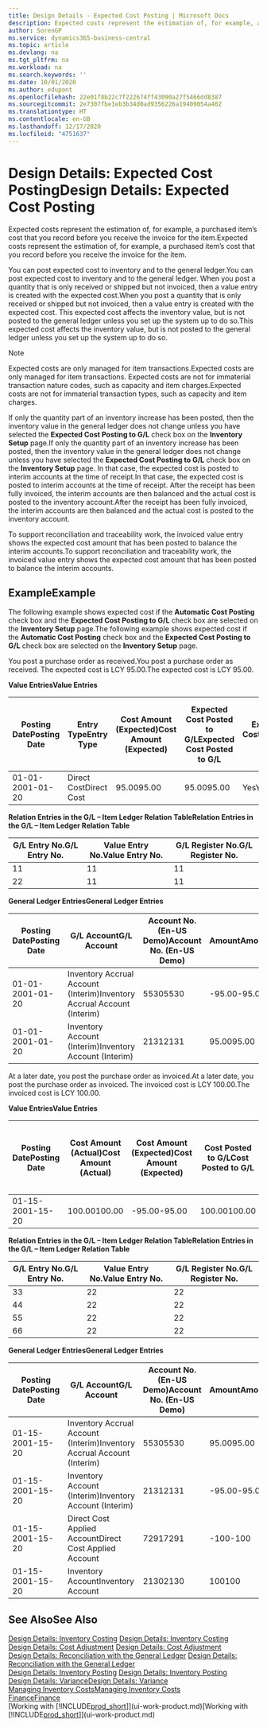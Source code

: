 ```yaml
---
title: Design Details - Expected Cost Posting | Microsoft Docs
description: Expected costs represent the estimation of, for example, a purchased item’s cost that you record before you receive the invoice for the item.
author: SorenGP
ms.service: dynamics365-business-central
ms.topic: article
ms.devlang: na
ms.tgt_pltfrm: na
ms.workload: na
ms.search.keywords: ''
ms.date: 10/01/2020
ms.author: edupont
ms.openlocfilehash: 22e01f8b22c7f222674ff43090a27f5466dd8387
ms.sourcegitcommit: 2e7307fbe1eb3b34d0ad9356226a19409054a402
ms.translationtype: HT
ms.contentlocale: en-GB
ms.lasthandoff: 12/17/2020
ms.locfileid: "4751637"
---
```

# <a name="design-details-expected-cost-posting"></a><span data-ttu-id="54be0-103">Design Details: Expected Cost Posting</span><span class="sxs-lookup"><span data-stu-id="54be0-103">Design Details: Expected Cost Posting</span></span>
<span data-ttu-id="54be0-104">Expected costs represent the estimation of, for example, a purchased item’s cost that you record before you receive the invoice for the item.</span><span class="sxs-lookup"><span data-stu-id="54be0-104">Expected costs represent the estimation of, for example, a purchased item’s cost that you record before you receive the invoice for the item.</span></span>  

 <span data-ttu-id="54be0-105">You can post expected cost to inventory and to the general ledger.</span><span class="sxs-lookup"><span data-stu-id="54be0-105">You can post expected cost to inventory and to the general ledger.</span></span> <span data-ttu-id="54be0-106">When you post a quantity that is only received or shipped but not invoiced, then a value entry is created with the expected cost.</span><span class="sxs-lookup"><span data-stu-id="54be0-106">When you post a quantity that is only received or shipped but not invoiced, then a value entry is created with the expected cost.</span></span> <span data-ttu-id="54be0-107">This expected cost affects the inventory value, but is not posted to the general ledger unless you set up the system up to do so.</span><span class="sxs-lookup"><span data-stu-id="54be0-107">This expected cost affects the inventory value, but is not posted to the general ledger unless you set up the system up to do so.</span></span>  

> [!NOTE]  
>  <span data-ttu-id="54be0-108">Expected costs are only managed for item transactions.</span><span class="sxs-lookup"><span data-stu-id="54be0-108">Expected costs are only managed for item transactions.</span></span> <span data-ttu-id="54be0-109">Expected costs are not for immaterial transaction nature codes, such as capacity and item charges.</span><span class="sxs-lookup"><span data-stu-id="54be0-109">Expected costs are not for immaterial transaction types, such as capacity and item charges.</span></span>  

 <span data-ttu-id="54be0-110">If only the quantity part of an inventory increase has been posted, then the inventory value in the general ledger does not change unless you have selected the **Expected Cost Posting to G/L** check box on the **Inventory Setup** page.</span><span class="sxs-lookup"><span data-stu-id="54be0-110">If only the quantity part of an inventory increase has been posted, then the inventory value in the general ledger does not change unless you have selected the **Expected Cost Posting to G/L** check box on the **Inventory Setup** page.</span></span> <span data-ttu-id="54be0-111">In that case, the expected cost is posted to interim accounts at the time of receipt.</span><span class="sxs-lookup"><span data-stu-id="54be0-111">In that case, the expected cost is posted to interim accounts at the time of receipt.</span></span> <span data-ttu-id="54be0-112">After the receipt has been fully invoiced, the interim accounts are then balanced and the actual cost is posted to the inventory account.</span><span class="sxs-lookup"><span data-stu-id="54be0-112">After the receipt has been fully invoiced, the interim accounts are then balanced and the actual cost is posted to the inventory account.</span></span>  

 <span data-ttu-id="54be0-113">To support reconciliation and traceability work, the invoiced value entry shows the expected cost amount that has been posted to balance the interim accounts.</span><span class="sxs-lookup"><span data-stu-id="54be0-113">To support reconciliation and traceability work, the invoiced value entry shows the expected cost amount that has been posted to balance the interim accounts.</span></span>  

## <a name="example"></a><span data-ttu-id="54be0-114">Example</span><span class="sxs-lookup"><span data-stu-id="54be0-114">Example</span></span>  
 <span data-ttu-id="54be0-115">The following example shows expected cost if the **Automatic Cost Posting** check box and the **Expected Cost Posting to G/L** check box are selected on the **Inventory Setup** page.</span><span class="sxs-lookup"><span data-stu-id="54be0-115">The following example shows expected cost if the **Automatic Cost Posting** check box and the **Expected Cost Posting to G/L** check box are selected on the **Inventory Setup** page.</span></span>  

 <span data-ttu-id="54be0-116">You post a purchase order as received.</span><span class="sxs-lookup"><span data-stu-id="54be0-116">You post a purchase order as received.</span></span> <span data-ttu-id="54be0-117">The expected cost is LCY 95.00.</span><span class="sxs-lookup"><span data-stu-id="54be0-117">The expected cost is LCY 95.00.</span></span>  

 <span data-ttu-id="54be0-118">**Value Entries**</span><span class="sxs-lookup"><span data-stu-id="54be0-118">**Value Entries**</span></span>  

|<span data-ttu-id="54be0-119">Posting Date</span><span class="sxs-lookup"><span data-stu-id="54be0-119">Posting Date</span></span>|<span data-ttu-id="54be0-120">Entry Type</span><span class="sxs-lookup"><span data-stu-id="54be0-120">Entry Type</span></span>|<span data-ttu-id="54be0-121">Cost Amount (Expected)</span><span class="sxs-lookup"><span data-stu-id="54be0-121">Cost Amount (Expected)</span></span>|<span data-ttu-id="54be0-122">Expected Cost Posted to G/L</span><span class="sxs-lookup"><span data-stu-id="54be0-122">Expected Cost Posted to G/L</span></span>|<span data-ttu-id="54be0-123">Expected Cost</span><span class="sxs-lookup"><span data-stu-id="54be0-123">Expected Cost</span></span>|<span data-ttu-id="54be0-124">Item Ledger Entry No.</span><span class="sxs-lookup"><span data-stu-id="54be0-124">Item Ledger Entry No.</span></span>|<span data-ttu-id="54be0-125">Entry No.</span><span class="sxs-lookup"><span data-stu-id="54be0-125">Entry No.</span></span>|  
|------------------|----------------|------------------------------|----------------------------------|-------------------|---------------------------|---------------|  
|<span data-ttu-id="54be0-126">01-01-20</span><span class="sxs-lookup"><span data-stu-id="54be0-126">01-01-20</span></span>|<span data-ttu-id="54be0-127">Direct Cost</span><span class="sxs-lookup"><span data-stu-id="54be0-127">Direct Cost</span></span>|<span data-ttu-id="54be0-128">95.00</span><span class="sxs-lookup"><span data-stu-id="54be0-128">95.00</span></span>|<span data-ttu-id="54be0-129">95.00</span><span class="sxs-lookup"><span data-stu-id="54be0-129">95.00</span></span>|<span data-ttu-id="54be0-130">Yes</span><span class="sxs-lookup"><span data-stu-id="54be0-130">Yes</span></span>|<span data-ttu-id="54be0-131">1</span><span class="sxs-lookup"><span data-stu-id="54be0-131">1</span></span>|<span data-ttu-id="54be0-132">1</span><span class="sxs-lookup"><span data-stu-id="54be0-132">1</span></span>|  

 <span data-ttu-id="54be0-133">**Relation Entries in the G/L – Item Ledger Relation Table**</span><span class="sxs-lookup"><span data-stu-id="54be0-133">**Relation Entries in the G/L – Item Ledger Relation Table**</span></span>  

|<span data-ttu-id="54be0-134">G/L Entry No.</span><span class="sxs-lookup"><span data-stu-id="54be0-134">G/L Entry No.</span></span>|<span data-ttu-id="54be0-135">Value Entry No.</span><span class="sxs-lookup"><span data-stu-id="54be0-135">Value Entry No.</span></span>|<span data-ttu-id="54be0-136">G/L Register No.</span><span class="sxs-lookup"><span data-stu-id="54be0-136">G/L Register No.</span></span>|  
|--------------------|---------------------|-----------------------|  
|<span data-ttu-id="54be0-137">1</span><span class="sxs-lookup"><span data-stu-id="54be0-137">1</span></span>|<span data-ttu-id="54be0-138">1</span><span class="sxs-lookup"><span data-stu-id="54be0-138">1</span></span>|<span data-ttu-id="54be0-139">1</span><span class="sxs-lookup"><span data-stu-id="54be0-139">1</span></span>|  
|<span data-ttu-id="54be0-140">2</span><span class="sxs-lookup"><span data-stu-id="54be0-140">2</span></span>|<span data-ttu-id="54be0-141">1</span><span class="sxs-lookup"><span data-stu-id="54be0-141">1</span></span>|<span data-ttu-id="54be0-142">1</span><span class="sxs-lookup"><span data-stu-id="54be0-142">1</span></span>|  

 <span data-ttu-id="54be0-143">**General Ledger Entries**</span><span class="sxs-lookup"><span data-stu-id="54be0-143">**General Ledger Entries**</span></span>  

|<span data-ttu-id="54be0-144">Posting Date</span><span class="sxs-lookup"><span data-stu-id="54be0-144">Posting Date</span></span>|<span data-ttu-id="54be0-145">G/L Account</span><span class="sxs-lookup"><span data-stu-id="54be0-145">G/L Account</span></span>|<span data-ttu-id="54be0-146">Account No. (En-US Demo)</span><span class="sxs-lookup"><span data-stu-id="54be0-146">Account No. (En-US Demo)</span></span>|<span data-ttu-id="54be0-147">Amount</span><span class="sxs-lookup"><span data-stu-id="54be0-147">Amount</span></span>|<span data-ttu-id="54be0-148">Entry No.</span><span class="sxs-lookup"><span data-stu-id="54be0-148">Entry No.</span></span>|  
|------------------|------------------|---------------------------------|------------|---------------|  
|<span data-ttu-id="54be0-149">01-01-20</span><span class="sxs-lookup"><span data-stu-id="54be0-149">01-01-20</span></span>|<span data-ttu-id="54be0-150">Inventory Accrual Account (Interim)</span><span class="sxs-lookup"><span data-stu-id="54be0-150">Inventory Accrual Account (Interim)</span></span>|<span data-ttu-id="54be0-151">5530</span><span class="sxs-lookup"><span data-stu-id="54be0-151">5530</span></span>|<span data-ttu-id="54be0-152">-95.00</span><span class="sxs-lookup"><span data-stu-id="54be0-152">-95.00</span></span>|<span data-ttu-id="54be0-153">2</span><span class="sxs-lookup"><span data-stu-id="54be0-153">2</span></span>|  
|<span data-ttu-id="54be0-154">01-01-20</span><span class="sxs-lookup"><span data-stu-id="54be0-154">01-01-20</span></span>|<span data-ttu-id="54be0-155">Inventory Account (Interim)</span><span class="sxs-lookup"><span data-stu-id="54be0-155">Inventory Account (Interim)</span></span>|<span data-ttu-id="54be0-156">2131</span><span class="sxs-lookup"><span data-stu-id="54be0-156">2131</span></span>|<span data-ttu-id="54be0-157">95.00</span><span class="sxs-lookup"><span data-stu-id="54be0-157">95.00</span></span>|<span data-ttu-id="54be0-158">1</span><span class="sxs-lookup"><span data-stu-id="54be0-158">1</span></span>|  

 <span data-ttu-id="54be0-159">At a later date, you post the purchase order as invoiced.</span><span class="sxs-lookup"><span data-stu-id="54be0-159">At a later date, you post the purchase order as invoiced.</span></span> <span data-ttu-id="54be0-160">The invoiced cost is LCY 100.00.</span><span class="sxs-lookup"><span data-stu-id="54be0-160">The invoiced cost is LCY 100.00.</span></span>  

 <span data-ttu-id="54be0-161">**Value Entries**</span><span class="sxs-lookup"><span data-stu-id="54be0-161">**Value Entries**</span></span>  

|<span data-ttu-id="54be0-162">Posting Date</span><span class="sxs-lookup"><span data-stu-id="54be0-162">Posting Date</span></span>|<span data-ttu-id="54be0-163">Cost Amount (Actual)</span><span class="sxs-lookup"><span data-stu-id="54be0-163">Cost Amount (Actual)</span></span>|<span data-ttu-id="54be0-164">Cost Amount (Expected)</span><span class="sxs-lookup"><span data-stu-id="54be0-164">Cost Amount (Expected)</span></span>|<span data-ttu-id="54be0-165">Cost Posted to G/L</span><span class="sxs-lookup"><span data-stu-id="54be0-165">Cost Posted to G/L</span></span>|<span data-ttu-id="54be0-166">Expected Cost</span><span class="sxs-lookup"><span data-stu-id="54be0-166">Expected Cost</span></span>|<span data-ttu-id="54be0-167">Item Ledger Entry No.</span><span class="sxs-lookup"><span data-stu-id="54be0-167">Item Ledger Entry No.</span></span>|<span data-ttu-id="54be0-168">Entry No.</span><span class="sxs-lookup"><span data-stu-id="54be0-168">Entry No.</span></span>|  
|------------------|----------------------------|------------------------------|-------------------------|-------------------|---------------------------|---------------|  
|<span data-ttu-id="54be0-169">01-15-20</span><span class="sxs-lookup"><span data-stu-id="54be0-169">01-15-20</span></span>|<span data-ttu-id="54be0-170">100.00</span><span class="sxs-lookup"><span data-stu-id="54be0-170">100.00</span></span>|<span data-ttu-id="54be0-171">-95.00</span><span class="sxs-lookup"><span data-stu-id="54be0-171">-95.00</span></span>|<span data-ttu-id="54be0-172">100.00</span><span class="sxs-lookup"><span data-stu-id="54be0-172">100.00</span></span>|<span data-ttu-id="54be0-173">No</span><span class="sxs-lookup"><span data-stu-id="54be0-173">No</span></span>|<span data-ttu-id="54be0-174">1</span><span class="sxs-lookup"><span data-stu-id="54be0-174">1</span></span>|<span data-ttu-id="54be0-175">2</span><span class="sxs-lookup"><span data-stu-id="54be0-175">2</span></span>|  

 <span data-ttu-id="54be0-176">**Relation Entries in the G/L – Item Ledger Relation Table**</span><span class="sxs-lookup"><span data-stu-id="54be0-176">**Relation Entries in the G/L – Item Ledger Relation Table**</span></span>  

|<span data-ttu-id="54be0-177">G/L Entry No.</span><span class="sxs-lookup"><span data-stu-id="54be0-177">G/L Entry No.</span></span>|<span data-ttu-id="54be0-178">Value Entry No.</span><span class="sxs-lookup"><span data-stu-id="54be0-178">Value Entry No.</span></span>|<span data-ttu-id="54be0-179">G/L Register No.</span><span class="sxs-lookup"><span data-stu-id="54be0-179">G/L Register No.</span></span>|  
|--------------------|---------------------|-----------------------|  
|<span data-ttu-id="54be0-180">3</span><span class="sxs-lookup"><span data-stu-id="54be0-180">3</span></span>|<span data-ttu-id="54be0-181">2</span><span class="sxs-lookup"><span data-stu-id="54be0-181">2</span></span>|<span data-ttu-id="54be0-182">2</span><span class="sxs-lookup"><span data-stu-id="54be0-182">2</span></span>|  
|<span data-ttu-id="54be0-183">4</span><span class="sxs-lookup"><span data-stu-id="54be0-183">4</span></span>|<span data-ttu-id="54be0-184">2</span><span class="sxs-lookup"><span data-stu-id="54be0-184">2</span></span>|<span data-ttu-id="54be0-185">2</span><span class="sxs-lookup"><span data-stu-id="54be0-185">2</span></span>|  
|<span data-ttu-id="54be0-186">5</span><span class="sxs-lookup"><span data-stu-id="54be0-186">5</span></span>|<span data-ttu-id="54be0-187">2</span><span class="sxs-lookup"><span data-stu-id="54be0-187">2</span></span>|<span data-ttu-id="54be0-188">2</span><span class="sxs-lookup"><span data-stu-id="54be0-188">2</span></span>|  
|<span data-ttu-id="54be0-189">6</span><span class="sxs-lookup"><span data-stu-id="54be0-189">6</span></span>|<span data-ttu-id="54be0-190">2</span><span class="sxs-lookup"><span data-stu-id="54be0-190">2</span></span>|<span data-ttu-id="54be0-191">2</span><span class="sxs-lookup"><span data-stu-id="54be0-191">2</span></span>|  

 <span data-ttu-id="54be0-192">**General Ledger Entries**</span><span class="sxs-lookup"><span data-stu-id="54be0-192">**General Ledger Entries**</span></span>  

|<span data-ttu-id="54be0-193">Posting Date</span><span class="sxs-lookup"><span data-stu-id="54be0-193">Posting Date</span></span>|<span data-ttu-id="54be0-194">G/L Account</span><span class="sxs-lookup"><span data-stu-id="54be0-194">G/L Account</span></span>|<span data-ttu-id="54be0-195">Account No. (En-US Demo)</span><span class="sxs-lookup"><span data-stu-id="54be0-195">Account No. (En-US Demo)</span></span>|<span data-ttu-id="54be0-196">Amount</span><span class="sxs-lookup"><span data-stu-id="54be0-196">Amount</span></span>|<span data-ttu-id="54be0-197">Entry No.</span><span class="sxs-lookup"><span data-stu-id="54be0-197">Entry No.</span></span>|  
|------------------|------------------|---------------------------------|------------|---------------|  
|<span data-ttu-id="54be0-198">01-15-20</span><span class="sxs-lookup"><span data-stu-id="54be0-198">01-15-20</span></span>|<span data-ttu-id="54be0-199">Inventory Accrual Account (Interim)</span><span class="sxs-lookup"><span data-stu-id="54be0-199">Inventory Accrual Account (Interim)</span></span>|<span data-ttu-id="54be0-200">5530</span><span class="sxs-lookup"><span data-stu-id="54be0-200">5530</span></span>|<span data-ttu-id="54be0-201">95.00</span><span class="sxs-lookup"><span data-stu-id="54be0-201">95.00</span></span>|<span data-ttu-id="54be0-202">4</span><span class="sxs-lookup"><span data-stu-id="54be0-202">4</span></span>|  
|<span data-ttu-id="54be0-203">01-15-20</span><span class="sxs-lookup"><span data-stu-id="54be0-203">01-15-20</span></span>|<span data-ttu-id="54be0-204">Inventory Account (Interim)</span><span class="sxs-lookup"><span data-stu-id="54be0-204">Inventory Account (Interim)</span></span>|<span data-ttu-id="54be0-205">2131</span><span class="sxs-lookup"><span data-stu-id="54be0-205">2131</span></span>|<span data-ttu-id="54be0-206">-95.00</span><span class="sxs-lookup"><span data-stu-id="54be0-206">-95.00</span></span>|<span data-ttu-id="54be0-207">3</span><span class="sxs-lookup"><span data-stu-id="54be0-207">3</span></span>|  
|<span data-ttu-id="54be0-208">01-15-20</span><span class="sxs-lookup"><span data-stu-id="54be0-208">01-15-20</span></span>|<span data-ttu-id="54be0-209">Direct Cost Applied Account</span><span class="sxs-lookup"><span data-stu-id="54be0-209">Direct Cost Applied Account</span></span>|<span data-ttu-id="54be0-210">7291</span><span class="sxs-lookup"><span data-stu-id="54be0-210">7291</span></span>|<span data-ttu-id="54be0-211">-100</span><span class="sxs-lookup"><span data-stu-id="54be0-211">-100</span></span>|<span data-ttu-id="54be0-212">6</span><span class="sxs-lookup"><span data-stu-id="54be0-212">6</span></span>|  
|<span data-ttu-id="54be0-213">01-15-20</span><span class="sxs-lookup"><span data-stu-id="54be0-213">01-15-20</span></span>|<span data-ttu-id="54be0-214">Inventory Account</span><span class="sxs-lookup"><span data-stu-id="54be0-214">Inventory Account</span></span>|<span data-ttu-id="54be0-215">2130</span><span class="sxs-lookup"><span data-stu-id="54be0-215">2130</span></span>|<span data-ttu-id="54be0-216">100</span><span class="sxs-lookup"><span data-stu-id="54be0-216">100</span></span>|<span data-ttu-id="54be0-217">5</span><span class="sxs-lookup"><span data-stu-id="54be0-217">5</span></span>|  

## <a name="see-also"></a><span data-ttu-id="54be0-218">See Also</span><span class="sxs-lookup"><span data-stu-id="54be0-218">See Also</span></span>
 <span data-ttu-id="54be0-219">[Design Details: Inventory Costing](design-details-inventory-costing.md) </span><span class="sxs-lookup"><span data-stu-id="54be0-219">[Design Details: Inventory Costing](design-details-inventory-costing.md) </span></span>  
 <span data-ttu-id="54be0-220">[Design Details: Cost Adjustment](design-details-cost-adjustment.md) </span><span class="sxs-lookup"><span data-stu-id="54be0-220">[Design Details: Cost Adjustment](design-details-cost-adjustment.md) </span></span>  
 <span data-ttu-id="54be0-221">[Design Details: Reconciliation with the General Ledger](design-details-reconciliation-with-the-general-ledger.md) </span><span class="sxs-lookup"><span data-stu-id="54be0-221">[Design Details: Reconciliation with the General Ledger](design-details-reconciliation-with-the-general-ledger.md) </span></span>  
 <span data-ttu-id="54be0-222">[Design Details: Inventory Posting](design-details-inventory-posting.md) </span><span class="sxs-lookup"><span data-stu-id="54be0-222">[Design Details: Inventory Posting](design-details-inventory-posting.md) </span></span>  
 [<span data-ttu-id="54be0-223">Design Details: Variance</span><span class="sxs-lookup"><span data-stu-id="54be0-223">Design Details: Variance</span></span>](design-details-variance.md)  
 [<span data-ttu-id="54be0-224">Managing Inventory Costs</span><span class="sxs-lookup"><span data-stu-id="54be0-224">Managing Inventory Costs</span></span>](finance-manage-inventory-costs.md)  
 [<span data-ttu-id="54be0-225">Finance</span><span class="sxs-lookup"><span data-stu-id="54be0-225">Finance</span></span>](finance.md)  
 <span data-ttu-id="54be0-226">[Working with [!INCLUDE[prod_short](includes/prod_short.md)]](ui-work-product.md)</span><span class="sxs-lookup"><span data-stu-id="54be0-226">[Working with [!INCLUDE[prod_short](includes/prod_short.md)]](ui-work-product.md)</span></span>
